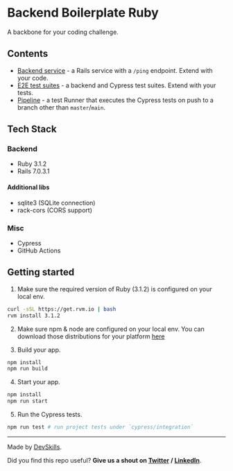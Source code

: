 # Backend Boilerplate Ruby

A backbone for your coding challenge.

## Contents

- [Backend service](app-backend) - a Rails service with a `/ping` endpoint. Extend with your code.
- [E2E test suites](cypress/integration) - a backend and Cypress test suites. Extend with your tests.
- [Pipeline](.github/workflows/tests.yml) - a test Runner that executes the Cypress tests on push to a branch other than `master`/`main`.

## Tech Stack

### Backend

- Ruby 3.1.2
- Rails 7.0.3.1

#### Additional libs

- sqlite3 (SQLite connection)
- rack-cors (CORS support)
  
### Misc

- Cypress
- GitHub Actions

## Getting started

1. Make sure the required version of Ruby (3.1.2) is configured on your local env.

```bash
curl -sSL https://get.rvm.io | bash
rvm install 3.1.2
```

2. Make sure npm & node are configured on your local env. You can download those distributions for your platform [here](https://nodejs.org/en/download/)

3. Build your app.

```bash
npm install
npm run build
```

4. Start your app.

```bash
npm install
npm run start
```

5. Run the Cypress tests.

```bash
npm run test # run project tests under `cypress/integration`
```

---

Made by [DevSkills](https://devskills.co).

Did you find this repo useful? **Give us a shout on [Twitter](https://twitter.com/DevSkillsHQ) / [LinkedIn](https://www.linkedin.com/company/devskills)**.
